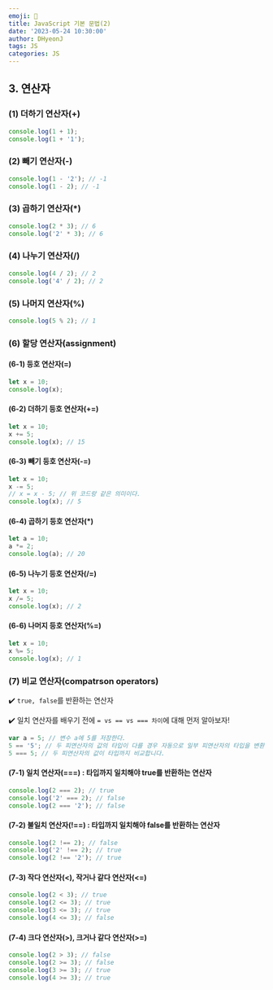 ```yaml
---
emoji: 📝
title: JavaScript 기본 문법(2)
date: '2023-05-24 10:30:00'
author: DHyeonJ
tags: JS
categories: JS
---
```


## 3. 연산자

### (1) 더하기 연산자(+)

```js
console.log(1 + 1);
console.log(1 + '1');
```

### (2) 빼기 연산자(-)

```js
console.log(1 - '2'); // -1
console.log(1 - 2); // -1
```

### (3) 곱하기 연산자(\*)

```js
console.log(2 * 3); // 6
console.log('2' * 3); // 6
```

### (4) 나누기 연산자(/)

```js
console.log(4 / 2); // 2
console.log('4' / 2); // 2
```

### (5) 나머지 연산자(%)

```js
console.log(5 % 2); // 1
```

### (6) 할당 연산자(assignment)

#### (6-1) 등호 연산자(=)

```js
let x = 10;
console.log(x);
```

#### (6-2) 더하기 등호 연산자(+=)

```js
let x = 10;
x += 5;
console.log(x); // 15
```

#### (6-3) 빼기 등호 연산자(-=)

```js
let x = 10;
x -= 5;
// x = x - 5; // 위 코드랑 같은 의미이다.
console.log(x); // 5
```

#### (6-4) 곱하기 등호 연산자(\*)

```js
let a = 10;
a *= 2;
console.log(a); // 20
```

#### (6-5) 나누기 등호 연산자(/=)

```js
let x = 10;
x /= 5;
console.log(x); // 2
```

#### (6-6) 나머지 등호 연산자(%=)

```js
let x = 10;
x %= 5;
console.log(x); // 1
```

### (7) 비교 연산자(compatrson operators)

✔️ `true, false`를 반환하는 연산자

✔️ 일치 연산자를 배우기 전에 `= vs == vs === 차이`에 대해 먼저 알아보자!

```js
var a = 5; // 변수 a에 5를 저장한다.
5 == '5'; // 두 피연산자의 값의 타입이 다를 경우 자동으로 일부 피연산자의 타입을 변환 후 값을 비교합니다.
5 === 5; // 두 피연산자의 값이 타입까지 비교합니다.
```

#### (7-1) 일치 연산자(===) : 타입까지 일치해야 true를 반환하는 연산자

```js
console.log(2 === 2); // true
console.log('2' === 2); // false
console.log(2 === '2'); // false
```

#### (7-2) 불일치 연산자(!==) : 타입까지 일치해야 false를 반환하는 연산자

```js
console.log(2 !== 2); // false
console.log('2' !== 2); // true
console.log(2 !== '2'); // true
```

#### (7-3) 작다 연산자(<), 작거나 같다 연산자(<=)

```js
console.log(2 < 3); // true
console.log(2 <= 3); // true
console.log(3 <= 3); // true
console.log(4 <= 3); // false
```

#### (7-4) 크다 연산자(>), 크거나 같다 연산자(>=)

```js
console.log(2 > 3); // false
console.log(2 >= 3); // false
console.log(3 >= 3); // true
console.log(4 >= 3); // true
```

```toc

```
